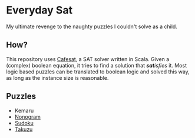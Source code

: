 Everyday Sat
===

My ultimate revenge to the naughty puzzles I couldn't solve as a child.

## How?

This repository uses [Cafesat](https://github.com/regb/cafesat), a SAT solver written in Scala.
Given a (complex) boolean equation, it tries to find a solution that _**sat**isfies_ it.
Most logic based puzzles can be translated to boolean logic and solved this way, as long as the instance size is reasonable.

## Puzzles

- Kemaru
- [Nonogram](https://en.wikipedia.org/wiki/Nonogram)
- [Sudoku](https://en.wikipedia.org/wiki/Sudoku)
- [Takuzu](https://en.wikipedia.org/wiki/Takuzu)